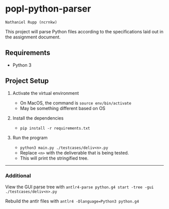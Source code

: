 # popl-python-parser

`Nathaniel Rupp (ncrnkw)`

This project will parse Python files according to the specifications laid out in the assignment document.

## Requirements

- Python 3

## Project Setup

1. Activate the virtual environment

   - On MacOS, the command is `source env/bin/activate`
   - May be something different based on OS

2. Install the dependencies

   - `pip install -r requirements.txt`

3. Run the program
   - `python3 main.py ./testcases/deliv<n>.py`
   - Replace `<n>` with the deliverable that is being tested.
   - This will print the stringified tree.

---

### Additional

View the GUI parse tree with `antlr4-parse python.g4 start -tree -gui ./testcases/deliv<n>.py`

Rebuild the antlr files with `antlr4 -Dlanguage=Python3 python.g4`
